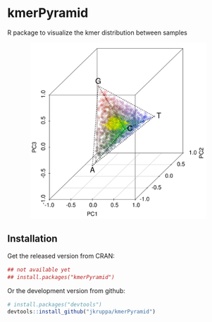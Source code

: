 # kmerPyramid

R package to visualize the kmer distribution between samples

<p align="center">
  <img src="kmerPlot.png" width="400">
</p>

## Installation

Get the released version from CRAN:

```R
## not available yet
## install.packages("kmerPyramid")
```

Or the development version from github:

```R
# install.packages("devtools")
devtools::install_github("jkruppa/kmerPyramid")
```
